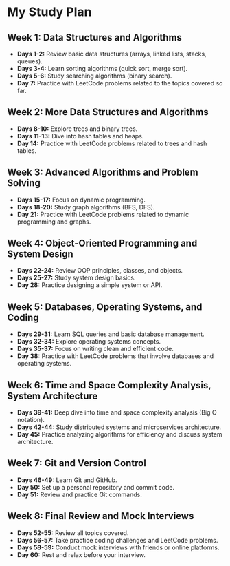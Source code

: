 # My Study Plan

## Week 1: Data Structures and Algorithms
- **Days 1-2:** Review basic data structures (arrays, linked lists, stacks, queues).
- **Days 3-4:** Learn sorting algorithms (quick sort, merge sort).
- **Days 5-6:** Study searching algorithms (binary search).
- **Day 7:** Practice with LeetCode problems related to the topics covered so far.

## Week 2: More Data Structures and Algorithms
- **Days 8-10:** Explore trees and binary trees.
- **Days 11-13:** Dive into hash tables and heaps.
- **Day 14:** Practice with LeetCode problems related to trees and hash tables.

## Week 3: Advanced Algorithms and Problem Solving
- **Days 15-17:** Focus on dynamic programming.
- **Days 18-20:** Study graph algorithms (BFS, DFS).
- **Day 21:** Practice with LeetCode problems related to dynamic programming and graphs.

## Week 4: Object-Oriented Programming and System Design
- **Days 22-24:** Review OOP principles, classes, and objects.
- **Days 25-27:** Study system design basics.
- **Day 28:** Practice designing a simple system or API.

## Week 5: Databases, Operating Systems, and Coding
- **Days 29-31:** Learn SQL queries and basic database management.
- **Days 32-34:** Explore operating systems concepts.
- **Days 35-37:** Focus on writing clean and efficient code.
- **Day 38:** Practice with LeetCode problems that involve databases and operating systems.

## Week 6: Time and Space Complexity Analysis, System Architecture
- **Days 39-41:** Deep dive into time and space complexity analysis (Big O notation).
- **Days 42-44:** Study distributed systems and microservices architecture.
- **Day 45:** Practice analyzing algorithms for efficiency and discuss system architecture.

## Week 7: Git and Version Control
- **Days 46-49:** Learn Git and GitHub.
- **Day 50:** Set up a personal repository and commit code.
- **Day 51:** Review and practice Git commands.

## Week 8: Final Review and Mock Interviews
- **Days 52-55:** Review all topics covered.
- **Days 56-57:** Take practice coding challenges and LeetCode problems.
- **Days 58-59:** Conduct mock interviews with friends or online platforms.
- **Day 60:** Rest and relax before your interview.
